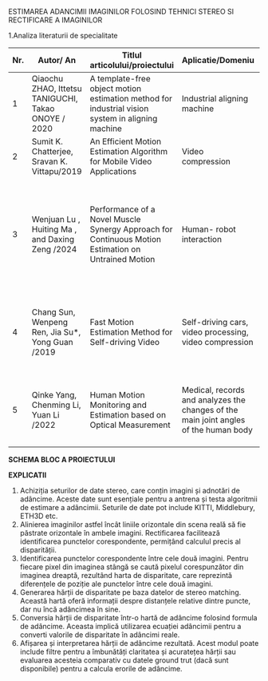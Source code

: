 ESTIMAREA ADANCIMII IMAGINILOR FOLOSIND TEHNICI STEREO SI RECTIFICARE A IMAGINILOR

1.Analiza literaturii de specialitate

| Nr. | Autor/ An | Titlul articolului/proiectului | Aplicatie/Domeniu | Tehnologii utilizate | Metodologie/Abordare | Rezultate | Limitari |
|---|---|---|---|---|---|---|---|
|1|Qiaochu ZHAO, Ittetsu TANIGUCHI, Takao ONOYE / 2020 |A template-free object motion estimation method for industrial vision system in aligning machine|Industrial aligning machine|Intel Xeon CPU|Magic Line Algorithm, Edge Extraction Algorithm|
|2|Sumit K. Chatterjee, Sravan K. Vittapu/2019|An Efficient Motion Estimation Algorithm for Mobile Video Applications|Video compression|Block matching algorithm|Average PSNR: 26.90%|
|3|Wenjuan Lu , Huiting Ma , and Daxing Zeng /2024|Performance of a Novel Muscle Synergy Approach for Continuous Motion Estimation on Untrained Motion| Human- robot interaction|Ninapro Database2, 22-sensor CyberGlove II, Bluetooth tunnel serial port,  Trigno Wireless electrodes|NARX neural network| Highest prediction accuracy of 96.3%|Inadequate number of experimental subjects|
|4|Chang Sun, Wenpeng Ren, Jia Su*, Yong Guan /2019|Fast Motion Estimation Method for Self-driving Video|Self-driving cars, video processing, video compression|High Efficiency Video Coding (HEVC), Motion estimation algorithms|DFMD (Fast Prediction Mode Selection), DFMVP (Fast Motion Vector)|Reduce the encoding time by 30%|Small quality loss|
|5|Qinke Yang, Chenming Li, Yuan Li /2022|Human Motion Monitoring and Estimation based on Optical Measurement|Medical, records and analyzes the changes of the main joint angles of the human body|The optical motion capture system Optitrack, Neural Network|Design a neural network model to estimate the amount of motion|The exercise volume score was 73.44%|

**SCHEMA BLOC A PROIECTULUI**



**EXPLICATII**

1. Achiziția seturilor de date stereo, care conțin imagini și adnotări de adâncime. Aceste date sunt esențiale pentru a antrena și testa algoritmii de estimare a adâncimii. Seturile de date pot include KITTI, Middlebury, ETH3D etc.
2. Alinierea imaginilor astfel încât liniile orizontale din scena reală să fie păstrate orizontale în ambele imagini. Rectificarea facilitează identificarea punctelor corespondente, permițând calculul precis al disparității.
3. Identificarea punctelor corespondente între cele două imagini. Pentru fiecare pixel din imaginea stângă se caută pixelul corespunzător din imaginea dreaptă, rezultând harta de disparitate, care reprezintă diferențele de poziție ale punctelor între cele două imagini.
4. Generarea hărții de disparitate pe baza datelor de stereo matching. Această hartă oferă informații despre distanțele relative dintre puncte, dar nu încă adâncimea în sine.
5. Conversia hărții de disparitate într-o hartă de adâncime folosind formula de adâncime. Aceasta implică utilizarea ecuației adâncimii pentru a converti valorile de disparitate în adâncimi reale.
6. Afișarea și interpretarea hărții de adâncime rezultată. Acest modul poate include filtre pentru a îmbunătăți claritatea și acuratețea hărții sau evaluarea acesteia comparativ cu datele ground trut (dacă sunt disponibile) pentru a calcula erorile de adâncime.
